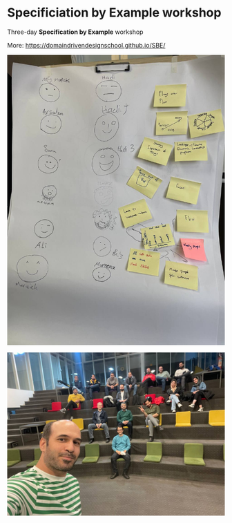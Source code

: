 # Specificiation by Example workshop

Three-day **Specification by Example** workshop

More: https://domaindrivendesignschool.github.io/SBE/

![(How did it start?)!](/assets/images/h-board.jpg)

![(How did it end?)!](/assets/images/sbe.jpg)
